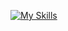 [![My Skills](https://skillicons.dev/icons?i=aws,gcp,azure,react,css,html,js,vue,visualstudio,bots,matlab,mysql,github,ai,discord,flutter&perline=3)](https://skillicons.dev)
